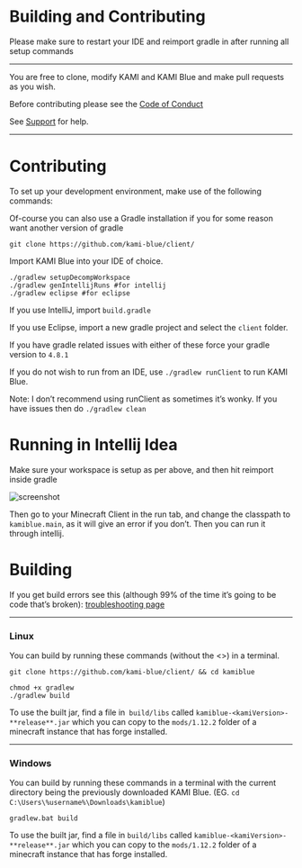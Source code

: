 # Building and Contributing
Please make sure to restart your IDE and reimport gradle in after running all setup commands
___
You are free to clone, modify KAMI and KAMI Blue and make pull requests as you wish.

Before contributing please see the [Code of Conduct](https://github.com/kami-blue/client/blob/master/CODE_OF_CONDUCT.md)

See [Support](https://blue.bella.wtf/support) for help.
___

# Contributing
To set up your development environment, make use of the following commands:

Of-course you can also use a Gradle installation if you for some reason want another version of gradle

```
git clone https://github.com/kami-blue/client/
``` 

Import KAMI Blue into your IDE of choice.

```
./gradlew setupDecompWorkspace
./gradlew genIntellijRuns #for intellij
./gradlew eclipse #for eclipse
```
If you use IntelliJ, import `build.gradle`

If you use Eclipse, import a new gradle project and select the `client` folder.

If you have gradle related issues with either of these force your gradle version to `4.8.1`

If you do not wish to run from an IDE, use `./gradlew runClient` to run KAMI Blue.

Note: I don’t recommend using runClient as sometimes it’s wonky. If you have issues then do `./gradlew clean`

# Running in Intellij Idea
Make sure your workspace is setup as per above, and then hit reimport inside gradle

![screenshot](https://cdn.discordapp.com/attachments/634010567107149824/692375743472205885/2020-03-25-101300_278x143_scrot.png)

Then go to your Minecraft Client in the run tab, and change the classpath to` kamiblue.main`, as it will give an error if you don’t. Then you can run it through intellij.

# Building
If you get build errors see this (although 99% of the time it’s going to be code that’s broken): [troubleshooting page](https://blue.bella.wtf/troubleshooting)

___
### Linux
You can build by running these commands (without the <>) in a terminal.
```
git clone https://github.com/kami-blue/client/ && cd kamiblue

chmod +x gradlew
./gradlew build
```

To use the built jar, find a file in` build/libs` called `kamiblue-<kamiVersion>-**release**.jar` which you can copy to the `mods/1.12.2` folder of a minecraft instance that has forge installed.

___
### Windows
You can build by running these commands in a terminal with the current directory being the previously downloaded KAMI Blue. (EG. `cd C:\Users\%username%\Downloads\kamiblue`)

```
gradlew.bat build
```
To use the built jar, find a file in `build/libs` called `kamiblue-<kamiVersion>-**release**.jar` which you can copy to the `mods/1.12.2` folder of a minecraft instance that has forge installed.
